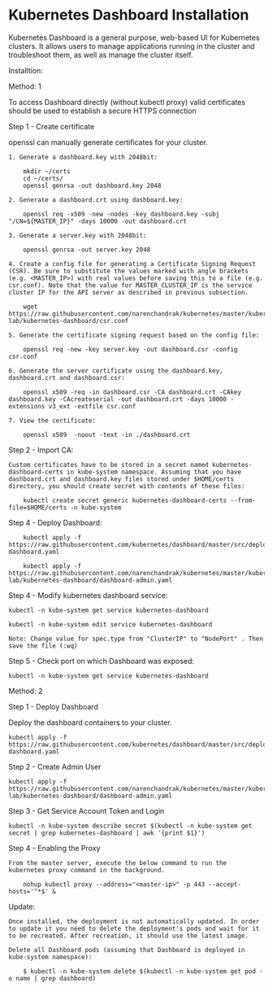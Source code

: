 # Kubernetes Dashboard Installation

Kubernetes Dashboard is a general purpose, web-based UI for Kubernetes clusters. It allows users to manage applications running in the cluster and troubleshoot them, as well as manage the cluster itself.

Installtion:

Method: 1

To access Dashboard directly (without kubectl proxy) valid certificates should be used to establish a secure HTTPS connection

Step 1 - Create certificate

openssl can manually generate certificates for your cluster.

    1. Generate a dashboard.key with 2048bit:

        mkdir ~/certs
        cd ~/certs/
        openssl genrsa -out dashboard.key 2048

    2. Generate a dashboard.crt using dashboard.key:

        openssl req -x509 -new -nodes -key dashboard.key -subj "/CN=${MASTER_IP}" -days 10000 -out dashboard.crt

    3. Generate a server.key with 2048bit:

        openssl genrsa -out server.key 2048

    4. Create a config file for generating a Certificate Signing Request (CSR). Be sure to substitute the values marked with angle brackets (e.g. <MASTER_IP>) with real values before saving this to a file (e.g. csr.conf). Note that the value for MASTER_CLUSTER_IP is the service cluster IP for the API server as described in previous subsection.

        wget https://raw.githubusercontent.com/narenchandrak/kubernetes/master/kubernetes-lab/kubernetes-dashboard/csr.conf

    5. Generate the certificate signing request based on the config file:

        openssl req -new -key server.key -out dashboard.csr -config csr.conf

    6. Generate the server certificate using the dashboard.key, dashboard.crt and dashboard.csr:

        openssl x509 -req -in dashboard.csr -CA dashboard.crt -CAkey dashboard.key -CAcreateserial -out dashboard.crt -days 10000 -extensions v3_ext -extfile csr.conf

    7. View the certificate:

        openssl x509  -noout -text -in ./dashboard.crt

Step 2 - Import CA:

    Custom certificates have to be stored in a secret named kubernetes-dashboard-certs in kube-system namespace. Assuming that you have dashboard.crt and dashboard.key files stored under $HOME/certs directory, you should create secret with contents of these files:

        kubectl create secret generic kubernetes-dashboard-certs --from-file=$HOME/certs -n kube-system

Step 4 - Deploy Dashboard:

        kubectl apply -f https://raw.githubusercontent.com/kubernetes/dashboard/master/src/deploy/alternative/kubernetes-dashboard.yaml

        kubectl apply -f https://raw.githubusercontent.com/narenchandrak/kubernetes/master/kubernetes-lab/kubernetes-dashboard/dashboard-admin.yaml

Step 4 - Modify kubernetes dashboard service:

    kubectl -n kube-system get service kubernetes-dashboard

    kubectl -n kube-system edit service kubernetes-dashboard

    Note: Change value for spec.type from "ClusterIP" to "NodePort" . Then save the file (:wq)

Step 5 - Check port on which Dashboard was exposed:

    kubectl -n kube-system get service kubernetes-dashboard

Method: 2

Step 1 - Deploy Dashboard

Deploy the dashboard containers to your cluster.

    kubectl apply -f https://raw.githubusercontent.com/kubernetes/dashboard/master/src/deploy/recommended/kubernetes-dashboard.yaml

Step 2 - Create Admin User

    kubectl apply -f https://raw.githubusercontent.com/narenchandrak/kubernetes/master/kubernetes-lab/kubernetes-dashboard/dashboard-admin.yaml

Step 3 - Get Service Account Token and Login

    kubectl -n kube-system describe secret $(kubectl -n kube-system get secret | grep kubernetes-dashboard | awk '{print $1}')

Step 4 - Enabling the Proxy

    From the master server, execute the below command to run the kubernetes proxy command in the background.

        nohup kubectl proxy --address="<master-ip>" -p 443 --accept-hosts='^*$' &

Update:

    Once installed, the deployment is not automatically updated. In order to update it you need to delete the deployment's pods and wait for it to be recreated. After recreation, it should use the latest image.

    Delete all Dashboard pods (assuming that Dashboard is deployed in kube-system namespace):

        $ kubectl -n kube-system delete $(kubectl -n kube-system get pod -o name | grep dashboard)
